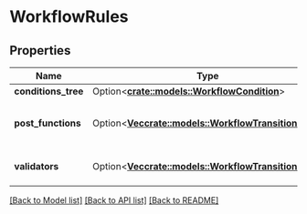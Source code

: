 # WorkflowRules

## Properties

Name | Type | Description | Notes
------------ | ------------- | ------------- | -------------
**conditions_tree** | Option<[**crate::models::WorkflowCondition**](WorkflowCondition.md)> |  | [optional]
**post_functions** | Option<[**Vec<crate::models::WorkflowTransitionRule>**](WorkflowTransitionRule.md)> | The workflow post functions. | [optional]
**validators** | Option<[**Vec<crate::models::WorkflowTransitionRule>**](WorkflowTransitionRule.md)> | The workflow validators. | [optional]

[[Back to Model list]](../README.md#documentation-for-models) [[Back to API list]](../README.md#documentation-for-api-endpoints) [[Back to README]](../README.md)


